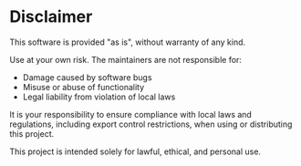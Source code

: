 # Disclaimer

This software is provided "as is", without warranty of any kind.

Use at your own risk. The maintainers are not responsible for:
- Damage caused by software bugs
- Misuse or abuse of functionality
- Legal liability from violation of local laws

It is your responsibility to ensure compliance with local laws and regulations, including export control restrictions, when using or distributing this project.

This project is intended solely for lawful, ethical, and personal use.
